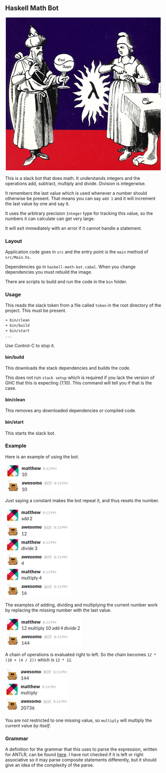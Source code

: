 Haskell Math Bot
----------------

<p align="center">
    <img src="doc/sicp-cover.jpg" alt="Eval Apply" />
</p>

This is a slack bot that does math. It understands integers and the operations
add, subtract, multiply and divide. Division is integerwise.

It remembers the last value which is used whenever a number should otherwise be
present. That means you can say `add 1` and it will increment the last value by
one and say it.

It uses the arbitrary precision `Integer` type for tracking this value, so the
numbers it can calculate can get very large.

It will exit immediately with an error if it cannot handle a statement.

### Layout

Application code goes in `src` and the entry point is the `main` method of `src/Main.hs`.

Dependencies go in `haskell-math-bot.cabal`. When you change dependencies you must rebuild the image.

There are scripts to build and run the code in the `bin` folder.

### Usage

This reads the slack token from a file called `token` in the root directory of the project. This must be present.

```bash
➜ bin/clean
➜ bin/build
➜ bin/start
...
```

Use Control-C to stop it.

#### bin/build

This downloads the stack dependencies and builds the code.

This does not run `stack setup` which is required if you lack the version of
GHC that this is expecting (7.10). This command will tell you if that is the
case.

#### bin/clean

This removes any downloaded dependencies or compiled code.

#### bin/start

This starts the slack bot.

### Example

Here is an example of using the bot.

![Example of Bot](doc/example-1.png)

Just saying a constant makes the bot repeat it, and thus resets the number.

![Example of Bot](doc/example-2.png)

The examples of adding, dividing and multiplying the current number work by
replacing the missing number with the last value.

![Example of Bot](doc/example-3.png)

A chain of operations is evaluated right to left. So the chain becomes
`12 * (10 + (4 / 2))` which is `12 * 12`.

![Example of Bot](doc/example-4.png)

You are not restricted to one missing value, so `multiply` will multiply the
current value _by itself_.

### Grammar

A definition for the grammar that this uses to parse the expression, written
for ANTLR, can be found [here](doc/BotGrammar.g4). I have not checked if it is
left or right associative so it may parse composite statements differently, but
it should give an idea of the complexity of the parse.
